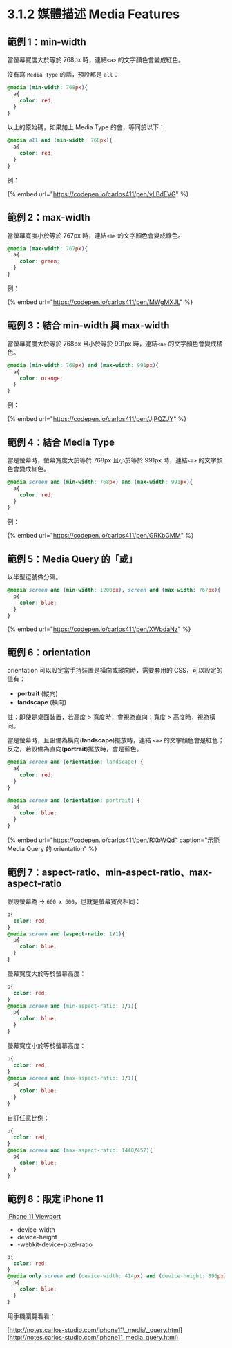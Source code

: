 # 3.1.2 媒體描述 Media Features

## 範例 1：min-width

當螢幕寬度大於等於 768px 時，連結`<a>` 的文字顏色會變成紅色。

沒有寫 `Media Type` 的話，預設都是 `all`：

```css
@media (min-width: 768px){
  a{
    color: red;
  }
}
```

以上的原始碼，如果加上 Media Type 的會，等同於以下：

```css
@media all and (min-width: 768px){
  a{
    color: red;
  }
}
```

例：

{% embed url="https://codepen.io/carlos411/pen/yLBdEVG" %}



## 範例 2：max-width

當螢幕寬度小於等於 767px 時，連結`<a>` 的文字顏色會變成綠色。

```css
@media (max-width: 767px){
  a{
    color: green;
  }
}
```

例：

{% embed url="https://codepen.io/carlos411/pen/MWgMXJL" %}



## 範例 3：結合 min-width 與 max-width

當螢幕寬度大於等於 768px 且小於等於 991px 時，連結`<a>` 的文字顏色會變成橘色。

```css
@media (min-width: 768px) and (max-width: 991px){
  a{
    color: orange;
  }
}
```

例：

{% embed url="https://codepen.io/carlos411/pen/JjPQZJY" %}



## 範例 4：結合 Media Type

當是螢幕時，螢幕寬度大於等於 768px 且小於等於 991px 時，連結`<a>` 的文字顏色會變成紅色。

```css
@media screen and (min-width: 768px) and (max-width: 991px){
  a{
    color: red;
  }
}
```

例：

{% embed url="https://codepen.io/carlos411/pen/GRKbGMM" %}



## 範例 5：Media Query 的「或」

以半型逗號做分隔。

```css
@media screen and (min-width: 1200px), screen and (max-width: 767px){
  p{
    color: blue;
  }
}
```

{% embed url="https://codepen.io/carlos411/pen/XWbdaNz" %}



## 範例 6：orientation

orientation 可以設定當手持裝置是橫向或縱向時，需要套用的 CSS，可以設定的值有：

* **portrait** \(縱向\)
* **landscape** \(橫向\)

註：即使是桌面裝置，若高度 &gt; 寬度時，會視為直向；寬度 &gt; 高度時，視為橫向。

當是螢幕時，且設備為橫向\(**landscape**\)擺放時，連結 `<a>` 的文字顏色會是紅色；反之，若設備為直向\(**portrait**\)擺放時，會是藍色。

```css
@media screen and (orientation: landscape) {
  a{
    color: red;
  }
}

@media screen and (orientation: portrait) {
  a{
    color: blue;
  }
}
```

{% embed url="https://codepen.io/carlos411/pen/RXbWQd" caption="示範 Media Query 的 orientation" %}

## 範例 7：aspect-ratio、min-aspect-ratio、max-aspect-ratio

假設螢幕為 → `600 x 600`，也就是螢幕寬高相同：

```css
p{
  color: red;
}
@media screen and (aspect-ratio: 1/1){
  p{
    color: blue;
  }
}
```

螢幕寬度大於等於螢幕高度：

```css
p{
  color: red;
}
@media screen and (min-aspect-ratio: 1/1){
  p{
    color: blue;
  }
}
```

螢幕寬度小於等於螢幕高度：

```css
p{
  color: red;
}
@media screen and (max-aspect-ratio: 1/1){
  p{
    color: blue;
  }
}
```

自訂任意比例：

```css
p{
  color: red;
}
@media screen and (max-aspect-ratio: 1440/457){
  p{
    color: blue;
  }
}
```

## 範例 8：限定 iPhone 11

[iPhone 11 Viewport](https://yesviz.com/devices/iphone-11/)

* device-width
* device-height
* -webkit-device-pixel-ratio

```css
p{
  color: red;
}
@media only screen and (device-width: 414px) and (device-height: 896px) and (-webkit-device-pixel-ratio: 2) {
  p{
    color: blue;
  }
}
```

用手機瀏覽看看：

[http://notes.carlos-studio.com/iphone11\_media\_query.html](http://notes.carlos-studio.com/iphone11_media_query.html)




